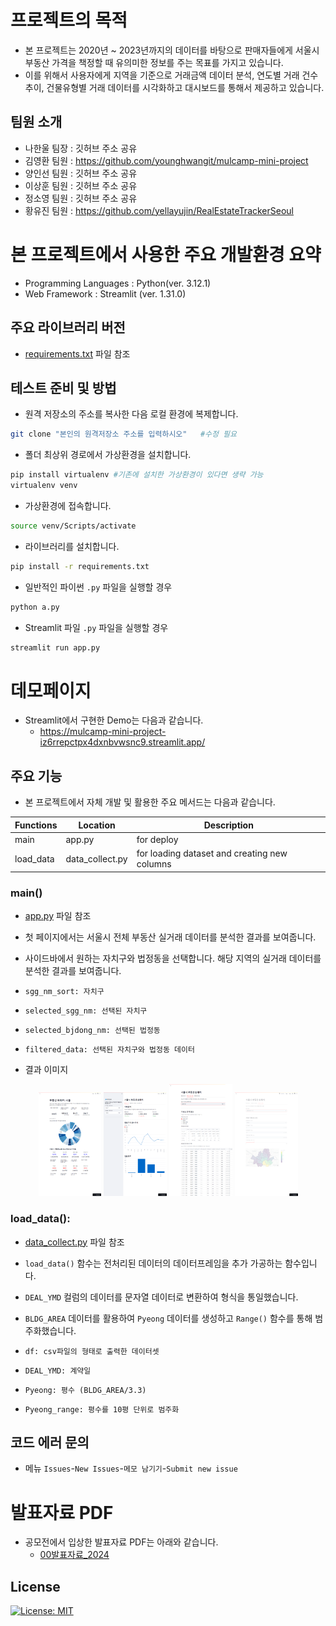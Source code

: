 # 프로젝트의 목적
- 본 프로젝트는 2020년 ~ 2023년까지의 데이터를 바탕으로 판매자들에게 서울시 부동산 가격을 책정할 때 유의미한 정보를 주는 목표를 가지고 있습니다.
- 이를 위해서 사용자에게 지역을 기준으로 거래금액 데이터 분석, 연도별 거래 건수 추이, 건물유형별 거래 데이터를 시각화하고 대시보드를 통해서 제공하고 있습니다.

## 팀원 소개
- 나한울 팀장 : 깃허브 주소 공유
- 김영환 팀원 : https://github.com/younghwangit/mulcamp-mini-project
- 양인선 팀원 : 깃허브 주소 공유
- 이상훈 팀원 : 깃허브 주소 공유
- 정소영 팀원 : 깃허브 주소 공유
- 황유진 팀원 : https://github.com/yellayujin/RealEstateTrackerSeoul



# 본 프로젝트에서 사용한 주요 개발환경 요약
  + Programming Languages : Python(ver. 3.12.1)
  + Web Framework : Streamlit (ver. 1.31.0)

## 주요 라이브러리 버전
  + [requirements.txt](requirements.txt) 파일 참조

## 테스트 준비 및 방법
- 원격 저장소의 주소를 복사한 다음 로컬 환경에 복제합니다.

```bash
git clone "본인의 원격저장소 주소를 입력하시오"   #수정 필요
```

- 폴더 최상위 경로에서 가상환경을 설치합니다.

```bash
pip install virtualenv #기존에 설치한 가상환경이 있다면 생략 가능
virtualenv venv
```

- 가상환경에 접속합니다.
```bash
source venv/Scripts/activate
```

- 라이브러리를 설치합니다.
```bash
pip install -r requirements.txt
```

- 일반적인 파이썬 `.py` 파일을 실행할 경우
```bash
python a.py
```

- Streamlit 파일 `.py` 파일을 실행할 경우
```bash
streamlit run app.py
```

# 데모페이지
- Streamlit에서 구현한 Demo는 다음과 같습니다.
  + https://mulcamp-mini-project-iz6rrepctpx4dxnbvwsnc9.streamlit.app/

 ## 주요 기능
 - 본 프로젝트에서 자체 개발 및 활용한 주요 메서드는 다음과 같습니다.

| Functions | Location | Description |
|---|---|---|
| main | app.py  | for deploy |
| load_data | data_collect.py | for loading dataset and creating new columns |


### main()
- [app.py](app.py) 파일 참조
- 첫 페이지에서는 서울시 전체 부동산 실거래 데이터를 분석한 결과를 보여줍니다.
- 사이드바에서 원하는 자치구와 법정동을 선택합니다. 해당 지역의 실거래 데이터를 분석한 결과를 보여줍니다.

- `sgg_nm_sort: 자치구`
- `selected_sgg_nm: 선택된 자치구 `
- `selected_bjdong_nm: 선택된 법정동`
- `filtered_data: 선택된 자치구와 법정동 데이터`


- 결과 이미지
<p align = "center" width = "100%">
  <img src = "./image1.png" width = "20%">
  <img src = "./image2.png" width = "20%">
  <img src = "./image3.png" width = "20%">
  <img src = "./image4.png" width = "20%">
</p>


### load_data():
- [data_collect.py](data_collect.py) 파일 참조

- `load_data()` 함수는 전처리된 데이터의 데이터프레임을 추가 가공하는 함수입니다.
- `DEAL_YMD` 컬럼의 데이터를 문자열 데이터로 변환하여 형식을 통일했습니다.
- `BLDG_AREA` 데이터를 활용하여 `Pyeong` 데이터를 생성하고 `Range()` 함수를 통해 범주화했습니다.

- `df: csv파일의 형태로 출력한 데이터셋`
- `DEAL_YMD: 계약일`
- `Pyeong: 평수 (BLDG_AREA/3.3)`
- `Pyeong_range: 평수를 10평 단위로 범주화`


## 코드 에러 문의 
- 메뉴 `Issues`-`New Issues`-`메모 남기기`-`Submit new issue`


# 발표자료 PDF 
- 공모전에서 입상한 발표자료 PDF는 아래와 같습니다.
  + [00발표자료_2024](portfolio.pdf)


## License
[![License: MIT](https://img.shields.io/badge/License-MIT-yellow.svg)](https://opensource.org/licenses/MIT)
